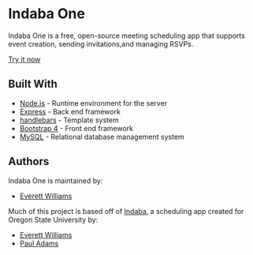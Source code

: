 # Indaba One

Indaba One is a free, open-source meeting scheduling app that supports event creation, sending invitations,and managing RSVPs.

[Try it now](https://indaba-one.herokuapp.com/)


## Built With

* [Node.js](https://nodejs.org/en/) - Runtime environment for the server
* [Express](https://expressjs.com/) - Back end framework
* [handlebars](https://handlebarsjs.com/) - Template system
* [Bootstrap 4](https://getbootstrap.com/) - Front end framework
* [MySQL](https://www.mysql.com/) - Relational database management system


## Authors

Indaba One is maintained by:

* [Everett Williams](https://github.com/indaba-one)

Much of this project is based off of [Indaba](https://github.com/pauladams12345/indaba), a scheduling app created for Oregon State University by:

* [Everett Williams](https://github.com/Everett1914)
* [Paul Adams](https://github.com/pauladams12345)
